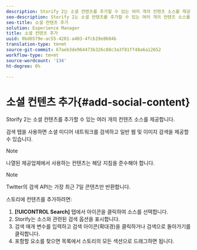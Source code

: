 ```yaml
---
description: Storify 2는 소셜 컨텐츠를 추가할 수 있는 여러 개의 컨텐츠 소스를 제공합니다.
seo-description: Storify 2는 소셜 컨텐츠를 추가할 수 있는 여러 개의 컨텐츠 소스를 제공합니다.
seo-title: 소셜 컨텐츠 추가
solution: Experience Manager
title: 소셜 컨텐츠 추가
uuid: 0bd6579e-ac55-4201-a403-4fcb19e8684b
translation-type: tm+mt
source-git-commit: 67aeb3de964473b326c88c3a3f81ff48a6a12652
workflow-type: tm+mt
source-wordcount: '134'
ht-degree: 0%

---
```



# 소셜 컨텐츠 추가{#add-social-content}

Storify 2는 소셜 컨텐츠를 추가할 수 있는 여러 개의 컨텐츠 소스를 제공합니다.

검색 탭을 사용하면 소셜 미디어 네트워크를 검색하고 일반 웹 및 이미지 검색을 제공할 수 있습니다.

>[!NOTE]
>
>나열된 제공업체에서 사용하는 컨텐츠는 해당 지침을 준수해야 합니다.

>[!NOTE]
>
>Twitter의 검색 API는 가장 최근 7일 콘텐츠만 반환합니다.

스토리에 컨텐츠를 추가하려면:

1. **[!UICONTROL Search]** 탭에서 아이콘을 클릭하여 소스를 선택합니다.
1. Storify는 소스와 관련된 검색 옵션을 표시합니다.
1. 검색 매개 변수를 입력하고 검색 아이콘(확대경)을 클릭하거나 검색으로 돌아가기를 클릭합니다.
1. 포함할 요소를 찾으면 목록에서 스토리의 모든 섹션으로 드래그하면 됩니다.
